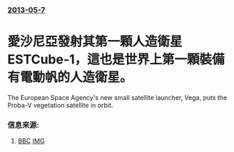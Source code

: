 ### [2013-05-7](/news/2013/05/7/index.md)

##### 
#  愛沙尼亞發射其第一顆人造衛星ESTCube-1，這也是世界上第一顆裝備有電動帆的人造衛星。

The European Space Agency's new small satellite launcher, Vega, puts the Proba-V vegetation satellite in orbit.


### 信息来源:

1. [BBC](http://www.bbc.co.uk/news/science-environment-22405969) [IMG](https://ichef.bbci.co.uk/news/1024/media/images/67448000/jpg/_67448099_67448098.jpg)
